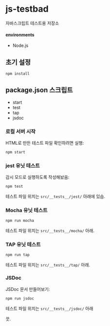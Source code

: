 # js-testbad

자바스크립트 테스트용 저장소

#### environments

- Node.js

## 초기 설정

```bash
npm install
```

## package.json 스크립트

- start
- test
- tap
- jsdoc

### 로컬 서버 시작

HTML로 만든 테스트 파일 확인하려면 실행:

```bash
npm start
```

### jest 유닛 테스트

감시 모드로 실행하도록 작성해놨음:

```bash
npm test
```

테스트 파일 위치는 `src/__tests__/jest/` 아래에 있슴.

### Mocha 유닛 테스트

```bash
npm run mocha
```

테스트 파일 위치는 `src/__tests__/mocha/` 아래.

### TAP 유닛 테스트

```bash
npm run tap
```

테스트 파일 위치는 `src/__tests__/tap/` 아래.

### JSDoc

JSDoc 문서 만들어보기:

```bash
npm run jsdoc
```

테스트 파일 위치는 `src/__tests__/jsdoc/` 아래

끗.
